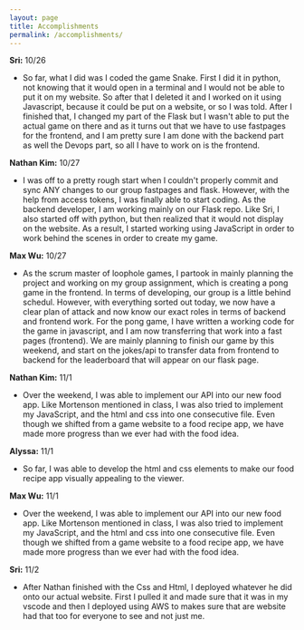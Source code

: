 ```yaml
---
layout: page
title: Accomplishments
permalink: /accomplishments/
---
```


**Sri:** 10/26
- So far, what I did was I coded the game Snake. First I did it in python, not knowing that it would open in a terminal and I would not be able to put it on my website. So after that I deleted it and I worked on it using Javascript, because it could be put on a website, or so I was told. After I finished that, I changed my part of the Flask but I wasn't able to put the actual game on there and as it turns out that we have to use fastpages for the frontend, and I am pretty sure I am done with the backend part as well the Devops part, so all I have to work on is the frontend.

**Nathan Kim:** 10/27
- I was off to a pretty rough start when I couldn't properly commit and sync ANY changes to our group fastpages and flask. However, with the help from access tokens, I was finally able to start coding. As the backend developer, I am working mainly on our Flask repo. Like Sri, I also started off with python, but then realized that it would not display on the website. As a result, I started working using JavaScript in order to work behind the scenes in order to create my game. 

**Max Wu:** 10/27
- As the scrum master of loophole games, I partook in mainly planning the project and working on my group assignment, which is creating a pong game in the frontend. In terms of developing, our group is a little behind schedul. However, with everything sorted out today, we now have a clear plan of attack and now know our exact roles in terms of backend and frontend work. For the pong game, I have written a working code for the game in javascript, and I am now transferring that work into a fast pages (frontend). We are mainly planning to finish our game by this weekend, and start on the jokes/api to transfer data from frontend to backend for the leaderboard that will appear on our flask page.

**Nathan Kim:** 11/1
- Over the weekend, I was able to implement our API into our new food app. Like Mortenson mentioned in class, I was also tried to implement my JavaScript, and the html and css into one consecutive file. Even though we shifted from a game website to a food recipe app, we have made more progress than we ever had with the food idea. 

**Alyssa:** 11/1
- So far, I was able to develop the html and css elements to make our food recipe app visually appealing to the viewer. 

**Max Wu:** 11/1
- Over the weekend, I was able to implement our API into our new food app. Like Mortenson mentioned in class, I was also tried to implement my JavaScript, and the html and css into one consecutive file. Even though we shifted from a game website to a food recipe app, we have made more progress than we ever had with the food idea. 

**Sri:** 11/2
- After Nathan finished with the Css and Html, I deployed whatever he did onto our actual website. First I pulled it and made sure that it was in my vscode and then I deployed using AWS to makes sure that are website had that too for everyone to see and not just me.
